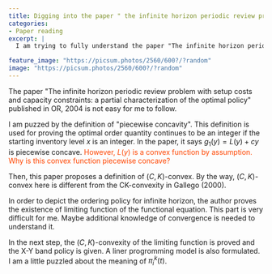 ```yaml
---
title: Digging into the paper " the infinite horizon periodic review problem with setup costs".
categories:
- Paper reading
excerpt: |
  I am trying to fully understand the paper "The infinite horizon periodic review problem with setup costs and capacity constraints: a partial characterization of the optimal policy"

feature_image: "https://picsum.photos/2560/600?/?random"
image: "https://picsum.photos/2560/600?/?random"
---
```


The paper "The infinite horizon periodic review problem with setup costs and capacity constraints: a partial characterization of the optimal policy" published in OR, 2004 is not easy for me to follow.

I am puzzed by the definition of "piecewise concavity". This definition is used for proving the optimal order quantity continues to be an integer if the starting inventory level $x$ is an integer. In the paper, it says $g_1(y)=L(y)+cy$ is piecewise concave. <font color="#FF4500">However, $L(y)$ is a convex function by assumption. Why is this convex function piecewise concave? </font>

Then, this paper proposes a definition of $(C, K)$-convex. By the way, $(C, K)$-convex here is different from the CK-convexity in Gallego (2000).


In order to depict the ordering policy for infinite horizon, the author proves the existence of limiting function of the functional equation. This part is very difficult for me. Maybe additional knowledge of convergence is needed to understand it.

In the next step, the $(C, K)$-convexity of the limiting function is proved and the X-Y band policy is given. A liner progromming model is also formulated. I am a little puzzled about the meaning of $\pi_i^k(t)$.
